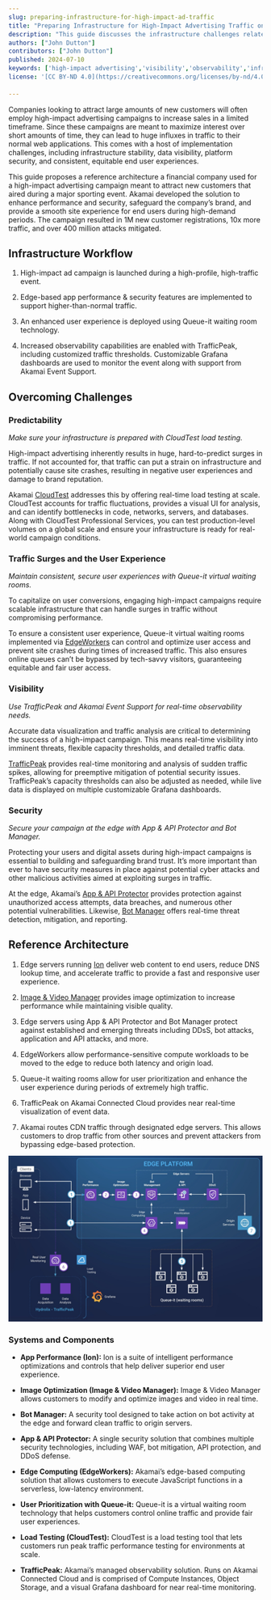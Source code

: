 ```yaml
---
slug: preparing-infrastructure-for-high-impact-ad-traffic
title: "Preparing Infrastructure for High-Impact Advertising Traffic on Akamai"
description: "This guide discusses the infrastructure challenges related to traffic associated with high-impact ad campaigns. It also proposes a reference architecture and strategies used to support surges during high-traffic events on Akamai Connected Cloud."
authors: ["John Dutton"]
contributors: ["John Dutton"]
published: 2024-07-10
keywords: ['high-impact advertising','visibility','observability','infrastructure security','high traffic','load testing']
license: '[CC BY-ND 4.0](https://creativecommons.org/licenses/by-nd/4.0)'

---
```


Companies looking to attract large amounts of new customers will often employ high-impact advertising campaigns to increase sales in a limited timeframe. Since these campaigns are meant to maximize interest over short amounts of time, they can lead to huge influxes in traffic to their normal web applications. This comes with a host of implementation challenges, including infrastructure stability, data visibility, platform security, and consistent, equitable end user experiences.

This guide proposes a reference architecture a financial company used for a high-impact advertising campaign meant to attract new customers that aired during a major sporting event. Akamai developed the solution to enhance performance and security, safeguard the company’s brand, and provide a smooth site experience for end users during high-demand periods. The campaign resulted in 1M new customer registrations, 10x more traffic, and over 400 million attacks mitigated.

## Infrastructure Workflow

1.  High-impact ad campaign is launched during a high-profile, high-traffic event.

1.  Edge-based app performance & security features are implemented to support higher-than-normal traffic.

1.  An enhanced user experience is deployed using Queue-it waiting room technology.

1.  Increased observability capabilities are enabled with TrafficPeak, including customized traffic thresholds. Customizable Grafana dashboards are used to monitor the event along with support from Akamai Event Support.

## Overcoming Challenges

### Predictability

*Make sure your infrastructure is prepared with CloudTest load testing.*

High-impact advertising inherently results in huge, hard-to-predict surges in traffic. If not accounted for, that traffic can put a strain on infrastructure and potentially cause site crashes, resulting in negative user experiences and damage to brand reputation.

Akamai [CloudTest](https://www.akamai.com/products/cloudtest) addresses this by offering real-time load testing at scale. CloudTest accounts for traffic fluctuations, provides a visual UI for analysis, and can identify bottlenecks in code, networks, servers, and databases. Along with CloudTest Professional Services, you can test production-level volumes on a global scale and ensure your infrastructure is ready for real-world campaign conditions.

### Traffic Surges and the User Experience

*Maintain consistent, secure user experiences with Queue-it virtual waiting rooms.*

To capitalize on user conversions, engaging high-impact campaigns require scalable infrastructure that can handle surges in traffic without compromising performance.

To ensure a consistent user experience, Queue-it virtual waiting rooms implemented via [EdgeWorkers](https://www.akamai.com/products/serverless-computing-edgeworkers) can control and optimize user access and prevent site crashes during times of increased traffic. This also ensures online queues can’t be bypassed by tech-savvy visitors, guaranteeing equitable and fair user access.

### Visibility

*Use TrafficPeak and Akamai Event Support for real-time observability needs.*

Accurate data visualization and traffic analysis are critical to determining the success of a high-impact campaign. This means real-time visibility into imminent threats, flexible capacity thresholds, and detailed traffic data.

[TrafficPeak](https://www.akamai.com/resources/solution-brief/trafficpeak-observability-platform) provides real-time monitoring and analysis of sudden traffic spikes, allowing for preemptive mitigation of potential security issues. TrafficPeak’s capacity thresholds can also be adjusted as needed, while live data is displayed on multiple customizable Grafana dashboards.

### Security

*Secure your campaign at the edge with App & API Protector and Bot Manager.*

Protecting your users and digital assets during high-impact campaigns is essential to building and safeguarding brand trust. It’s more important than ever to have security measures in place against potential cyber attacks and other malicious activities aimed at exploiting surges in traffic.

At the edge, Akamai’s [App & API Protector](https://www.akamai.com/products/app-and-api-protector) provides protection against unauthorized access attempts, data breaches, and numerous other potential vulnerabilities. Likewise, [Bot Manager](https://www.akamai.com/products/bot-manager) offers real-time threat detection, mitigation, and reporting.

## Reference Architecture

1.  Edge servers running [Ion](https://www.akamai.com/products/web-performance-optimization) deliver web content to end users, reduce DNS lookup time, and accelerate traffic to provide a fast and responsive user experience.

1.  [Image & Video Manager](https://www.akamai.com/products/image-and-video-manager) provides image optimization to increase performance while maintaining visible quality.

1.  Edge servers using App & API Protector and Bot Manager protect against established and emerging threats including DDsS, bot attacks, application and API attacks, and more.

1.  EdgeWorkers allow performance-sensitive compute workloads to be moved to the edge to reduce both latency and origin load.

1.  Queue-it waiting rooms allow for user prioritization and enhance the user experience during periods of extremely high traffic.

1.  TrafficPeak on Akamai Connected Cloud provides near real-time visualization of event data.

1.  Akamai routes CDN traffic through designated edge servers. This allows customers to drop traffic from other sources and prevent attackers from bypassing edge-based protection.

![High-Impact Advertising Infrastructure Architecture](high-impact-ad-traffic-architecture-1.jpg "High-Impact Advertising Infrastructure Architecture")

### Systems and Components

-  **App Performance (Ion):** Ion is a suite of intelligent performance optimizations and controls that help deliver superior end user experience.

-  **Image Optimization (Image & Video Manager):** Image & Video Manager allows customers to modify and optimize images and video in real time.

-  **Bot Manager:** A security tool designed to take action on bot activity at the edge and forward clean traffic to origin servers.

-  **App & API Protector:** A single security solution that combines multiple security technologies, including WAF, bot mitigation, API protection, and DDoS defense.

-  **Edge Computing (EdgeWorkers):** Akamai’s edge-based computing solution that allows customers to execute JavaScript functions in a serverless, low-latency environment.

-  **User Prioritization with Queue-it:** Queue-it is a virtual waiting room technology that helps customers control online traffic and provide fair user experiences.

-  **Load Testing (CloudTest):** CloudTest is a load testing tool that lets customers run peak traffic performance testing for environments at scale.

-  **TrafficPeak:** Akamai’s managed observability solution. Runs on Akamai Connected Cloud and is comprised of Compute Instances, Object Storage, and a visual Grafana dashboard for near real-time monitoring.